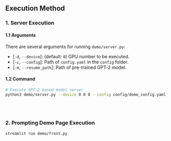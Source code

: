 ## Execution Method
### 1. Server Execution
#### 1.1 Arguments
There are several arguments for running `demo/server.py`:
* [`-d`, `--device`]: (default: `0`) GPU number to be executed.
* [`-c`, `--config`]: Path of `config.yaml` in the `config` folder.
* [`-m`, `--resume_path`]: Path of pre-trained GPT-2 model.

#### 1.2 Command
```bash
# Execute GPT-2 based model server
python3 demo/server.py --device 0 0 0 --config config/demo_config.yaml --resume_dir outputs/gpt2/diayn_dpo_01 outputs/gpt2/vanilla_dpo_01/ outputs/gpt2/style_sft_01/ --model_keys Diayn_DPO Vanilla_DPO SFT
```
<br><br>

### 2. Prompting Demo Page Execution
```bash
streamlit run demo/front.py
```
<br>
